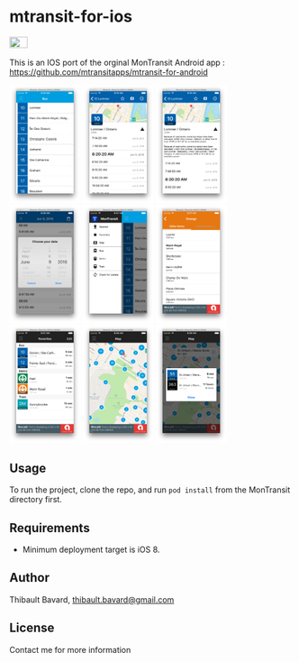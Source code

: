# mtransit-for-ios

<img width="25%" height="25%" src="https://raw.githubusercontent.com/mtransitapps/mtransit-for-android/master/pub/hi-res-app-icon.png"/>

This is an IOS port of the orginal MonTransit Android app : https://github.com/mtransitapps/mtransit-for-android

<img width="25%" height="25%" src="https://github.com/mtransitapps/mtransit-for-ios/blob/master/MonTransit/Resources/screenshots/1.png"/>
<img width="25%" height="25%" src="https://github.com/mtransitapps/mtransit-for-ios/blob/master/MonTransit/Resources/screenshots/2.png"/>
<img width="25%" height="25%" src="https://github.com/mtransitapps/mtransit-for-ios/blob/master/MonTransit/Resources/screenshots/3.png"/>
<img width="25%" height="25%" src="https://github.com/mtransitapps/mtransit-for-ios/blob/master/MonTransit/Resources/screenshots/4.png"/>
<img width="25%" height="25%" src="https://github.com/mtransitapps/mtransit-for-ios/blob/master/MonTransit/Resources/screenshots/5.png"/>
<img width="25%" height="25%" src="https://github.com/mtransitapps/mtransit-for-ios/blob/master/MonTransit/Resources/screenshots/6.png"/>
<img width="25%" height="25%" src="https://github.com/mtransitapps/mtransit-for-ios/blob/master/MonTransit/Resources/screenshots/7.png"/>
<img width="25%" height="25%" src="https://github.com/mtransitapps/mtransit-for-ios/blob/master/MonTransit/Resources/screenshots/8.png"/>
<img width="25%" height="25%" src="https://github.com/mtransitapps/mtransit-for-ios/blob/master/MonTransit/Resources/screenshots/9.png"/>

## Usage

To run the project, clone the repo, and run `pod install` from the MonTransit directory first.

## Requirements

+ Minimum deployment target is iOS 8.

## Author

Thibault Bavard, thibault.bavard@gmail.com

## License
 Contact me for more information
